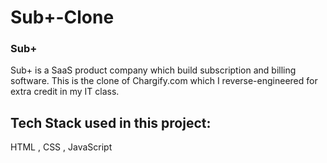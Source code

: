# Sub+-Clone

### Sub+

Sub+ is a SaaS product company which build subscription and billing software. This is the clone of Chargify.com which I reverse-engineered for extra credit in my IT class.

## Tech Stack used in this project:

HTML , CSS , JavaScript
